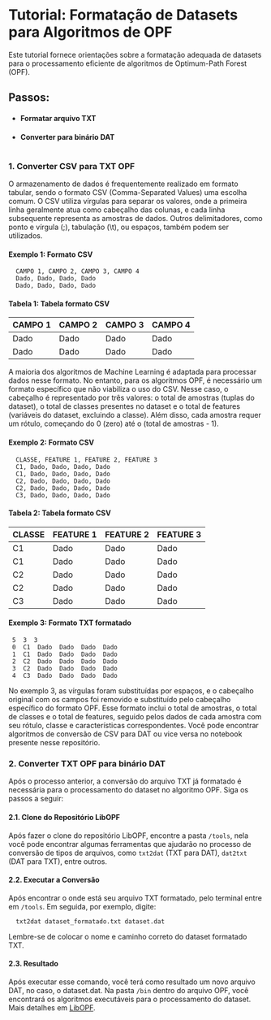 # Tutorial: Formatação de Datasets para Algoritmos de OPF

Este tutorial fornece orientações sobre a formatação adequada de datasets para o processamento eficiente de algoritmos de Optimum-Path Forest (OPF).

## Passos:

- #### Formatar arquivo TXT

- #### Converter para binário DAT

#

### 1. Converter CSV para TXT OPF

O armazenamento de dados é frequentemente realizado em formato tabular, sendo o formato CSV (Comma-Separated Values) uma escolha comum. O CSV utiliza vírgulas para separar os valores, onde a primeira linha geralmente atua como cabeçalho das colunas, e cada linha subsequente representa as amostras de dados. Outros delimitadores, como ponto e vírgula (;), tabulação (\t), ou espaços, também podem ser utilizados.

#### Exemplo 1: Formato CSV
  
      CAMPO 1, CAMPO 2, CAMPO 3, CAMPO 4
      Dado, Dado, Dado, Dado
      Dado, Dado, Dado, Dado
    
#### Tabela 1: Tabela formato CSV

| CAMPO 1 | CAMPO 2 | CAMPO 3 | CAMPO 4 |
|---------|---------|---------|---------|
| Dado    | Dado    | Dado    | Dado    |
| Dado    | Dado    | Dado    | Dado    |


A maioria dos algoritmos de Machine Learning é adaptada para processar dados nesse formato. No entanto, para os algoritmos OPF, é necessário um formato específico que não viabiliza o uso do CSV. Nesse caso, o cabeçalho é representado por três valores: o total de amostras (tuplas do dataset), o total de classes presentes no dataset e o total de features (variáveis do dataset, excluindo a classe). Além disso, cada amostra requer um rótulo, começando do 0 (zero) até o (total de amostras - 1).

#### Exemplo 2: Formato CSV

      CLASSE, FEATURE 1, FEATURE 2, FEATURE 3
      C1, Dado, Dado, Dado, Dado
      C1, Dado, Dado, Dado, Dado
      C2, Dado, Dado, Dado, Dado
      C2, Dado, Dado, Dado, Dado
      C3, Dado, Dado, Dado, Dado

#### Tabela 2: Tabela formato CSV

| CLASSE | FEATURE 1 | FEATURE 2 | FEATURE 3 |
|--------|-----------|-----------|-----------|
| C1     | Dado      | Dado      | Dado      |
| C1     | Dado      | Dado      | Dado      |
| C2     | Dado      | Dado      | Dado      |
| C2     | Dado      | Dado      | Dado      |
| C3     | Dado      | Dado      | Dado      |


#### Exemplo 3: Formato TXT formatado

     5  3  3       
     0  C1  Dado  Dado  Dado  Dado
     1  C1  Dado  Dado  Dado  Dado
     2  C2  Dado  Dado  Dado  Dado
     3  C2  Dado  Dado  Dado  Dado
     4  C3  Dado  Dado  Dado  Dado



No exemplo 3, as vírgulas foram substituídas por espaços, e o cabeçalho original com os campos foi removido e substituído pelo cabeçalho específico do formato OPF. Esse formato inclui o total de amostras, o total de classes e o total de features, seguido pelos dados de cada amostra com seu rótulo, classe e características correspondentes.
Você pode encontrar algoritmos de conversão de CSV para DAT ou vice versa no notebook presente nesse repositório.

### 2. Converter TXT OPF para binário DAT
Após o processo anterior, a conversão do arquivo TXT já formatado é necessária para o processamento do dataset no algoritmo OPF. Siga os passos a seguir:

#### 2.1. Clone do Repositório LibOPF
Após fazer o clone do repositório LibOPF, encontre a pasta `/tools`, nela você pode encontrar algumas ferramentas que ajudarão no processo de conversão de tipos de arquivos, como `txt2dat` (TXT para DAT), `dat2txt` (DAT para TXT), entre outros.

#### 2.2. Executar a Conversão
Após encontrar o onde está seu arquivo TXT formatado, pelo terminal entre em `/tools`. Em seguida, por exemplo, digite:

      txt2dat dataset_formatado.txt dataset.dat
                                                
Lembre-se de colocar o nome e caminho correto do dataset formatado TXT.

#### 2.3. Resultado
Após executar esse comando, você terá como resultado um novo arquivo DAT, no caso, o dataset.dat. Na pasta `/bin` dentro do arquivo OPF, você encontrará os algoritmos executáveis para o processamento do dataset. Mais detalhes em [LibOPF](LibOPF/Examples).
